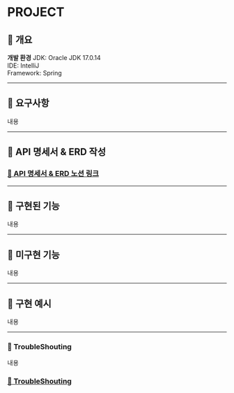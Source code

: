 <!-- 프로젝트 이름 -->
PROJECT
===
:large_blue_diamond: 개요
---
<!-- 프로젝트의 목표가 무엇인가 -->

<!-- 무엇을 구현하였는가 -->

**개발 환경**
JDK: Oracle JDK 17.0.14
<br>
IDE: IntelliJ
<br>
Framework: Spring

- - -
## :large_blue_diamond: 요구사항
내용

- - -
## :large_blue_diamond: API 명세서 & ERD 작성
### [:memo: API 명세서 & ERD 노션 링크](링크)

- - -
## :large_blue_diamond: 구현된 기능
내용

- - -
## :large_blue_diamond: 미구현 기능
내용

- - -
## :large_blue_diamond: 구현 예시
내용

- - -
### :large_blue_diamond: TroubleShouting
내용
### [:memo: TroubleShouting](링크)
